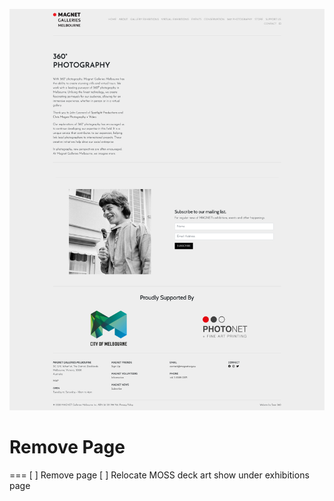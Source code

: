 ![](2021-11-27-13-20-28.png)

# Remove Page
===
[ ] Remove page
[ ] Relocate MOSS deck art show under exhibitions page